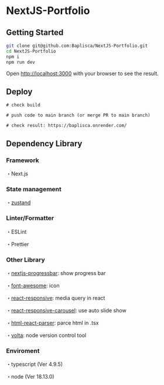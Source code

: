 # NextJS-Portfolio

## Getting Started

```bash
git clone git@github.com:Baplisca/NextJS-Portfolio.git
cd NextJS-Portfolio
npm i
npm run dev
```

Open [http://localhost:3000](http://localhost:3000) with your browser to see the result.

## Deploy

```
# check build

# push code to main branch (or merge PR to main branch)

# check result: https://baplisca.onrender.com/
```

## Dependency Library

### Framework

・Next.js

### State management

・[zustand](https://github.com/pmndrs/zustand)

### Linter/Formatter

・ESLint

・Prettier

### Other Library

・[nextjs-progressbar](https://github.com/apal21/nextjs-progressbar): show progress bar

・[font-awesome](https://fontawesome.com/): icon

・[react-responsive](https://github.com/contra/react-responsive): media query in react

・[react-responsive-carousel](https://github.com/leandrowd/react-responsive-carousel): use auto slide show

・[html-react-parser](https://github.com/remarkablemark/html-react-parser#readme): parce html in .tsx

・[volta](https://github.com/volta-cli/volta): node version control tool

### Enviroment

・typescript (Ver 4.9.5)

・node (Ver 18.13.0)
